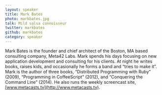 ```yaml
---
layout: speaker
title: Mark Bates
photo: markbates.jpg
talk: Mild salsa connoisseur
twitter: markbates
github: markbates
category: speaker
---
```


Mark Bates is the founder and chief architect of the Boston, MA based consulting
company, Meta42 Labs. Mark spends his days focusing on new application
development and consulting for his clients. At night he writes books, raises
kids, and occasionally he forms a band and “tries to make it”. Mark is the
author of three books, “Distributed Programming with Ruby” (2009), “Programming
in CoffeeScript” (2012), and “Conquering the Command Line” (2014). He also runs
the weekly screencast site, [www.metacasts.tv](http://www.metacasts.tv).
